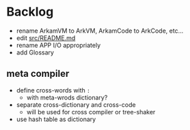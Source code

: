 # Backlog

- rename ArkamVM to ArkVM, ArkamCode to ArkCode, etc...
- edit [src/README.md](src/README.md)
- rename APP I/O appropriately
- add Glossary



## meta compiler
- define cross-words with `:`
  - with meta-wrods dictionary?
- separate cross-dictionary and cross-code
  - will be used for cross compiler or tree-shaker
- use hash table as dictionary